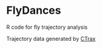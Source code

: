 # FlyDances
R code for fly trajectory analysis

Trajectory data generated by [CTrax](ctrax.sourceforge.net) 
